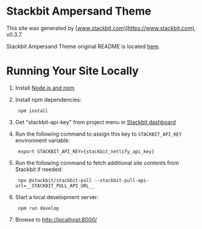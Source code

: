 # Stackbit Ampersand Theme

This site was generated by [www.stackbit.com](https://www.stackbit.com), v0.3.7.

Stackbit Ampersand Theme original README is located [here](./README.theme.md).

# Running Your Site Locally

1. Install [Node.js and npm](https://nodejs.org/en/)

1. Install npm dependencies:

        npm install

1. Get "stackbit-api-key" from project menu in [Stackbit dashboard](https://app.stackbit.com/dashboard)

1. Run the following command to assign this key to `STACKBIT_API_KEY` environment variable:

        export STACKBIT_API_KEY={stackbit_netlify_api_key}

1. Run the following command to fetch additional site contents from Stackbit if needed:

        npx @stackbit/stackbit-pull --stackbit-pull-api-url=__STACKBIT_PULL_API_URL__

1. Start a local development server:

        npm run develop

1. Browse to [http://localhost:8000/](http://localhost:8000/)
